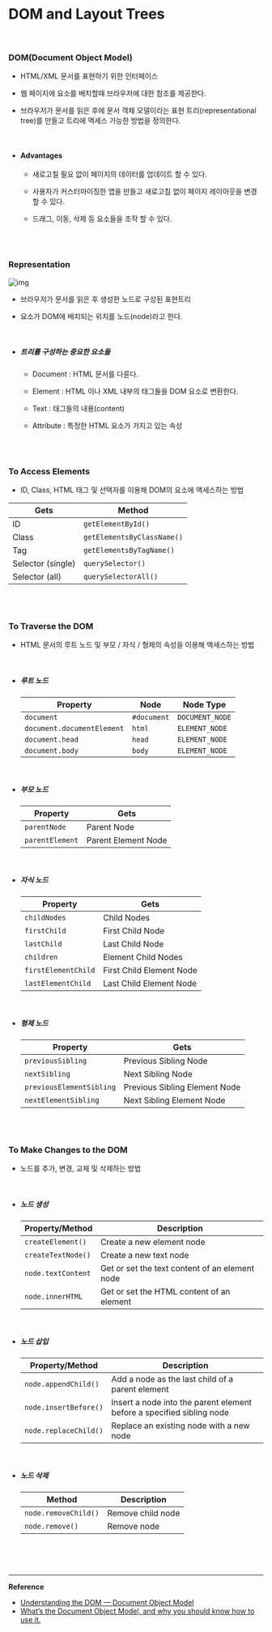 #  DOM and Layout Trees

<br>

### DOM(Document Object Model)

- HTML/XML 문서를 표현하기 위한 인터페이스

- 웹 페이지에 요소를 배치할때 브라우저에 대한 참조를 제공한다.

- 브라우저가 문서를 읽은 후에 문서 객체 모델이라는 표현 트리(representational tree)를 만들고 트리에 액세스 가능한 방법을 정의한다.

  <br>

- #### Advantages

  - 새로고칠 필요 없이 페이지의 데이터를 업데이트 할 수 있다.

  - 사용자가 커스터마이징한 앱을 만들고 새로고침 없이 페이지 레이아웃을 변경 할 수 있다.

  - 드래그, 이동, 삭제 등 요소들을 조작 할 수 있다.

<br>

<br>

### Representation

![img](https://cdn-media-1.freecodecamp.org/images/3n6SPcMH0mmG6cFeB3SJBEA-9Yyfgp3xYZ7u)

- 브라우저가 문서를 읽은 후 생성한 노드로 구성된 표현트리

- 요소가 DOM에 배치되는 위치를 노드(node)라고 한다.

  <br>

- ##### 트리를 구성하는 중요한 요소들

  - Document : HTML 문서를 다룬다.

  - Element : HTML 이나 XML 내부의 태그들을 DOM 요소로 변환한다.

  - Text : 태그들의 내용(content)

  - Attribute : 특정한 HTML 요소가 가지고 있는 속성

<br>

<br>

### To Access Elements

- ID, Class, HTML 태그 및 선택자를 이용해 DOM의 요소에 액세스하는 방법

| Gets              | Method                     |
| ----------------- | -------------------------- |
| ID                | `getElementById()`         |
| Class             | `getElementsByClassName()` |
| Tag               | `getElementsByTagName()`   |
| Selector (single) | `querySelector()`          |
| Selector (all)    | `querySelectorAll()`       |

<br>

<br>

### To Traverse the DOM

- HTML 문서의 루트 노드 및 부모 / 자식 / 형제의 속성을 이용해 액세스하는 방법

<br>

- ##### 루트 노드

  | Property                   | Node        | Node Type       |
  | -------------------------- | ----------- | --------------- |
  | `document`                 | `#document` | `DOCUMENT_NODE` |
  | `document.documentElement` | `html`      | `ELEMENT_NODE`  |
  | `document.head`            | `head`      | `ELEMENT_NODE`  |
  | `document.body`            | `body`      | `ELEMENT_NODE`  |

  <br>

- ##### 부모 노드

  | Property        | Gets                |
  | --------------- | ------------------- |
  | `parentNode`    | Parent Node         |
  | `parentElement` | Parent Element Node |

  <br>

- ##### 자식 노드

  | Property            | Gets                     |
  | ------------------- | ------------------------ |
  | `childNodes`        | Child Nodes              |
  | `firstChild`        | First Child Node         |
  | `lastChild`         | Last Child Node          |
  | `children`          | Element Child Nodes      |
  | `firstElementChild` | First Child Element Node |
  | `lastElementChild`  | Last Child Element Node  |

  <br>

- ##### 형제 노드

  | Property                 | Gets                          |
  | ------------------------ | ----------------------------- |
  | `previousSibling`        | Previous Sibling Node         |
  | `nextSibling`            | Next Sibling Node             |
  | `previousElementSibling` | Previous Sibling Element Node |
  | `nextElementSibling`     | Next Sibling Element Node     |

<br>

<br>

### To Make Changes to the DOM

- 노드를 추가, 변경, 교체 및 삭제하는 방법

  <br>

- ##### 노드 생성

  | Property/Method    | Description                                    |
  | ------------------ | ---------------------------------------------- |
  | `createElement()`  | Create a new element node                      |
  | `createTextNode()` | Create a new text node                         |
  | `node.textContent` | Get or set the text content of an element node |
  | `node.innerHTML`   | Get or set the HTML content of an element      |

  <br>

- ##### 노드 삽입

  | Property/Method       | Description                                                  |
  | --------------------- | ------------------------------------------------------------ |
  | `node.appendChild()`  | Add a node as the last child of a parent element             |
  | `node.insertBefore()` | Insert a node into the parent element before a specified sibling node |
  | `node.replaceChild()` | Replace an existing node with a new node                     |

  <br>

- ##### 노드 삭제

  | Method               | Description       |
  | -------------------- | ----------------- |
  | `node.removeChild()` | Remove child node |
  | `node.remove()`      | Remove node       |

<br>

<br>

<br>


------

**Reference**

- [Understanding the DOM — Document Object Model](https://www.digitalocean.com/community/tutorial_series/understanding-the-dom-document-object-model)
- [What’s the Document Object Model, and why you should know how to use it.](https://www.freecodecamp.org/news/whats-the-document-object-model-and-why-you-should-know-how-to-use-it-1a2d0bc5429d/)
